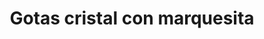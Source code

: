 ---
title: Gotas cristal con marquesita
date: 
draft: false

# descripcion
description : Conjunto de aros y dije de plata con cristal y marquesita

materials: Plata 925

color: Plateado y cristal 

dimensions: 1,3cm x 2,5cm (dije) - 1,3cm x 2,7cm (aros)

code: 06-18-0373

type: "Conjuntos"

categories: []

price: $6.520,00

# Images
# first image will be shown in the product page
images:
  # - image: "images/path_to_image"
  # La ubicacion de las imagenes es imagenes/Conjuntos/Conjuntos.Aros y Dije/06-18-0373-gotas-cristal-con-marquesita
  - image: "./images/conjuntos/aros_y_dije/06-18-0373-gotas-cristal-con-marquesita_a.JPG"
  - image: "./images/conjuntos/aros_y_dije/06-18-0373-gotas-cristal-con-marquesita_b.JPG"
---